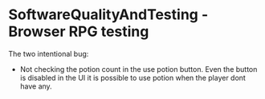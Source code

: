 # SoftwareQualityAndTesting - Browser RPG testing

The two intentional bug:

* Not checking the potion count in the use potion button. Even the button is disabled in the UI it is possible to use potion when the player dont have any. 
